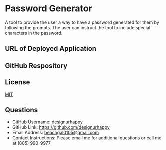 # Password Generator
A tool to provide the user a way to have a password generated for them by following the prompts. The user can instruct the tool to include special characters in the password.

## URL of Deployed Application


## GitHub Respository



## License
[MIT](https://choosealicense.com/licenses/mit/)


## Questions
* GitHub Username: designurhappy
* GitHub Link: https://github.com/designurhappy
* Email Address: beachgal0105@gmail.com
* Contact Instructions: Please email me for additional questions or call me at (805) 990-9977
